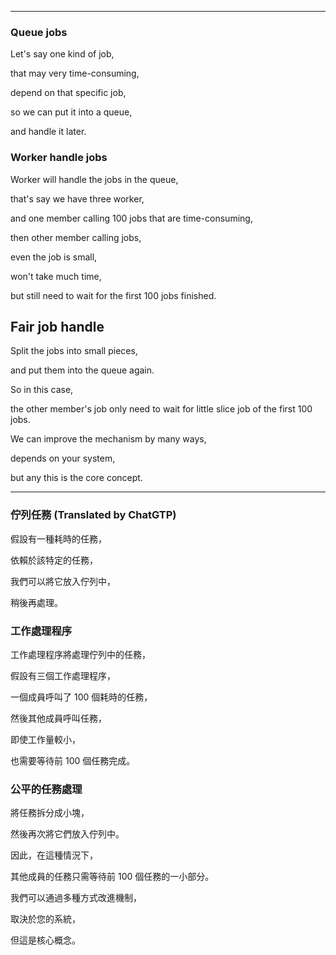 <!--HugoNoteFlag-->

---


### Queue jobs

Let's say one kind of job, 

that may very time-consuming, 

depend on that specific job,

so we can put it into a queue, 

and handle it later.

### Worker handle jobs

Worker will handle the jobs in the queue,

that's say we have three worker,

and one member calling 100 jobs that are time-consuming,

then other member calling jobs,

even the job is small, 

won't take much time,

but still need to wait for the first 100 jobs finished.

## Fair job handle

Split the jobs into small pieces,

and put them into the queue again.

So in this case,

the other member's job only need to wait for little slice job of the first 100 jobs.

We can improve the mechanism by many ways,

depends on your system,

but any this is the core concept.

---

<!--HugoNoteZhFlag-->


### 佇列任務 (Translated by ChatGTP)

假設有一種耗時的任務，

依賴於該特定的任務，

我們可以將它放入佇列中，

稍後再處理。

### 工作處理程序

工作處理程序將處理佇列中的任務，

假設有三個工作處理程序，

一個成員呼叫了 100 個耗時的任務，

然後其他成員呼叫任務，

即使工作量較小，

也需要等待前 100 個任務完成。

### 公平的任務處理

將任務拆分成小塊，

然後再次將它們放入佇列中。

因此，在這種情況下，

其他成員的任務只需等待前 100 個任務的一小部分。

我們可以通過多種方式改進機制，

取決於您的系統，

但這是核心概念。 